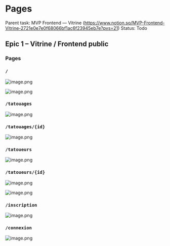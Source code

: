 # Pages

Parent task: MVP Frontend — Vitrine (https://www.notion.so/MVP-Frontend-Vitrine-2721e0e7e0f68066bf1ac6f23945eb7e?pvs=21)
Status: Todo

## **Epic 1 – Vitrine / Frontend public**

### Pages

### `/`

![image.png](Pages%2027a1e0e7e0f680c89d20e117bb6b1bad/image.png)

![image.png](Pages%2027a1e0e7e0f680c89d20e117bb6b1bad/image%201.png)

### `/tatouages`

![image.png](Pages%2027a1e0e7e0f680c89d20e117bb6b1bad/image%202.png)

### `/tatouages/{id}`

![image.png](Pages%2027a1e0e7e0f680c89d20e117bb6b1bad/image%203.png)

### `/tatoueurs`

![image.png](Pages%2027a1e0e7e0f680c89d20e117bb6b1bad/image%204.png)

### `/tatoueurs/{id}`

![image.png](Pages%2027a1e0e7e0f680c89d20e117bb6b1bad/image%205.png)

![image.png](Pages%2027a1e0e7e0f680c89d20e117bb6b1bad/image%206.png)

### `/inscription`

![image.png](Pages%2027a1e0e7e0f680c89d20e117bb6b1bad/image%207.png)

### `/connexion`

![image.png](Pages%2027a1e0e7e0f680c89d20e117bb6b1bad/image%208.png)